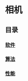 # 相机

## 目录

### [软件](./software/contents.md)

### [算法](./algorithm/contents.md)

### [性能](./performance/contents.md)
